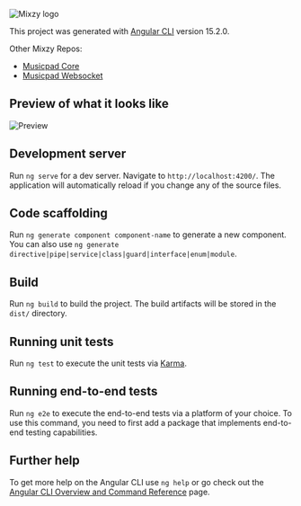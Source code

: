 ![Mixzy logo](https://i.imgur.com/kAKMfIW.png)

This project was generated with [Angular CLI](https://github.com/angular/angular-cli) version 15.2.0.

Other Mixzy Repos:

- [Musicpad Core](https://github.com/mixzyhq/mixzy-core)
- [Musicpad Websocket](https://github.com/mixzyhq/mixzy-websocket)

## Preview of what it looks like
![Preview](https://i.imgur.com/lZlxO1Y.png)

## Development server

Run `ng serve` for a dev server. Navigate to `http://localhost:4200/`. The application will automatically reload if you change any of the source files.

## Code scaffolding

Run `ng generate component component-name` to generate a new component. You can also use `ng generate directive|pipe|service|class|guard|interface|enum|module`.

## Build

Run `ng build` to build the project. The build artifacts will be stored in the `dist/` directory.

## Running unit tests

Run `ng test` to execute the unit tests via [Karma](https://karma-runner.github.io).

## Running end-to-end tests

Run `ng e2e` to execute the end-to-end tests via a platform of your choice. To use this command, you need to first add a package that implements end-to-end testing capabilities.

## Further help

To get more help on the Angular CLI use `ng help` or go check out the [Angular CLI Overview and Command Reference](https://angular.io/cli) page.
